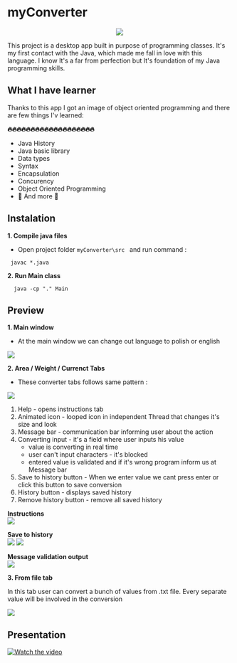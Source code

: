 # myConverter

<p align="center"> <img src="../assets/assets/myConverter.gif"> </p> 

  This project is a desktop app built in purpose of programming classes. 
It's my first contact with the Java, which made me fall in love with this language.
I know It's a far from perfection but It's foundation of my Java programming skills.

## What I have learner
  Thanks to this app I got an image of object oriented programming and there are few things I'v learned:  
  
  **:fire::fire::fire::fire::fire::fire::fire::fire::fire::fire::fire::fire::fire::fire::fire::fire::fire::fire::fire:** 
  - Java History
  - Java basic library
  - Data types
  - Syntax
  - Encapsulation
  - Concurency 
  - Object Oriented Programming 
  - :metal: And more :metal:

## Instalation

**1. Compile java files**  
  * Open project folder `myConverter\src `  and run command :    
 ```
  javac *.java
 ```
 
**2. Run Main class**  
 ```
   java -cp "." Main
 ```
 
 ## Preview
 
 **1. Main window**  
   - At the main window we can change out language to polish or english
   
 ![](../assets/assets/main.png)
 
 **2. Area / Weight / Currenct Tabs**  
   - These converter tabs follows same pattern :
   
 ![](../assets/assets/description.png)  
 1. Help - opens instructions tab
 2. Animated icon - looped icon in independent Thread that changes it's size and look
 3. Message bar - communication bar informing user about the action
 4. Converting input - it's a field where user inputs his value  
    - value is converting in real time  
    - user can't input characters - it's blocked  
    - entered value is validated and if it's wrong program inform us at Message bar
 5. Save to history button - When we enter value we cant press enter or click this button to save conversion
 6. History button - displays saved history
 7. Remove history button - remove all saved history

  **Instructions**  
  ![](../assets/assets/instructions.png)
  
  **Save to history**  
  ![](../assets/assets/save_byEnter.png) 
  ![](../assets/assets/conversionHistory.png) 
  
  **Message validation output**  
  ![](../assets/assets/validateInput.png) 

**3. From file tab**  

In this tab user can convert a bunch of values from .txt file. Every separate value will be involved in the conversion

![](../assets/assets/convertFromFile.png)  

## Presentation

[![Watch the video](https://www.justie.co.uk/wp-content/uploads/2019/03/media.ico)](https://youtu.be/vIuZEsUk4DE)
